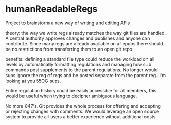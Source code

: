 # humanReadableRegs
Project to brainstorm a new way of writing and editing AFIs

theory: the way we write regs already matches the way git files are handled. A central authority approves changes and publishes and anyone can contribute. Since many regs are already available on af epubs there should be no restrictions from transferring them to an open git repo.

benefits: defining a standard file type could reduce the workload on all levels by automatically formatting regulations and managing how sub commands post supplements to the parent regulations. No longer would sups ignore the reg of regs and be posted separate from the parent reg...i'm looking at you 55OG sups.

Entire regulation history could be easily accessible for all members, this would be useful when trying to decipher ambiguous language.

No more 847's. Git provides the whole process for offering and accepting or rejecting changes with comments. We would leverage an open source system to provide all users a better experience without additional costs.

